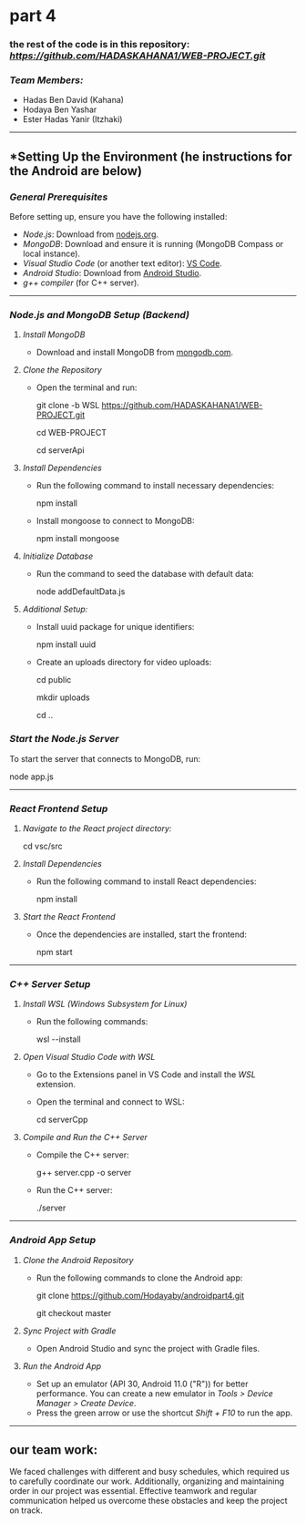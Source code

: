 # part 4
### the rest of the code is in this repository: *https://github.com/HADASKAHANA1/WEB-PROJECT.git*

### *Team Members:*
- Hadas Ben David (Kahana)
- Hodaya Ben Yashar
- Ester Hadas Yanir (Itzhaki)

---

## *Setting Up the Environment (he instructions for the Android are below)



### *General Prerequisites*
Before setting up, ensure you have the following installed:
- *Node.js*: Download from [nodejs.org](https://nodejs.org).
- *MongoDB*: Download and ensure it is running (MongoDB Compass or local instance).
- *Visual Studio Code* (or another text editor): [VS Code](https://code.visualstudio.com).
- *Android Studio*: Download from [Android Studio](https://developer.android.com/studio).
- *g++ compiler* (for C++ server).

---

### *Node.js and MongoDB Setup (Backend)*

1. *Install MongoDB*
   - Download and install MongoDB from [mongodb.com](https://www.mongodb.com).

2. *Clone the Repository*
   - Open the terminal and run:
     
     git clone -b WSL https://github.com/HADASKAHANA1/WEB-PROJECT.git
     
     cd WEB-PROJECT
     
     cd serverApi
     

3. *Install Dependencies*
   - Run the following command to install necessary dependencies:
    
     npm install
     
   - Install mongoose to connect to MongoDB:
     
     npm install mongoose
     

4. *Initialize Database*
   - Run the command to seed the database with default data:
    
     node addDefaultData.js
     

5. *Additional Setup:*
   - Install uuid package for unique identifiers:
    
     npm install uuid
     
   - Create an uploads directory for video uploads:
   
     cd public
     
     mkdir uploads
     
     cd ..
     

### *Start the Node.js Server*
To start the server that connects to MongoDB, run:

node app.js


---

### *React Frontend Setup*

1. *Navigate to the React project directory:*
   
   cd vsc/src
   

2. *Install Dependencies*
   - Run the following command to install React dependencies:
    
     npm install
     

3. *Start the React Frontend*
   - Once the dependencies are installed, start the frontend:
     
     npm start
     

---

### *C++ Server Setup*

1. *Install WSL (Windows Subsystem for Linux)*
   - Run the following commands:
   
     wsl --install
     

2. *Open Visual Studio Code with WSL*
   - Go to the Extensions panel in VS Code and install the *WSL* extension.
   - Open the terminal and connect to WSL:
     
     cd serverCpp
     

3. *Compile and Run the C++ Server*
   - Compile the C++ server:
     
     g++ server.cpp -o server
     
   - Run the C++ server:
    
     ./server
     

---

### *Android App Setup*

1. *Clone the Android Repository*
   - Run the following commands to clone the Android app:
     
     git clone https://github.com/Hodayaby/androidpart4.git
     
     git checkout master
     

2. *Sync Project with Gradle*
   - Open Android Studio and sync the project with Gradle files.

3. *Run the Android App*
   - Set up an emulator (API 30, Android 11.0 ("R")) for better performance. You can create a new emulator in *Tools > Device Manager > Create Device*.
   - Press the green arrow or use the shortcut *Shift + F10* to run the app.

---

## our team work:
We faced challenges with different and busy schedules, which required us to carefully coordinate our work.
Additionally, organizing and maintaining order in our project was essential.
Effective teamwork and regular communication helped us overcome these obstacles and keep the project on track.




